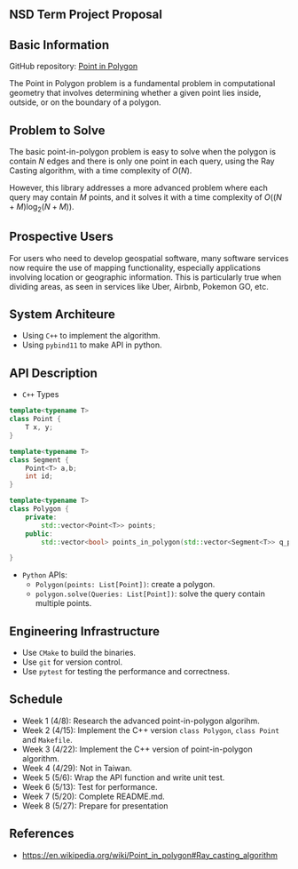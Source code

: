 NSD Term Project Proposal
---

## Basic Information
GitHub repository: [Point in Polygon](https://github.com/HaKkaz/Point-in-Polygon)

The Point in Polygon problem is a fundamental problem in computational geometry that involves determining whether a given point lies inside, outside, or on the boundary of a polygon.

## Problem to Solve
The basic point-in-polygon problem is easy to solve when the polygon is contain $N$ edges and there is only one point in each query, using the Ray Casting algorithm, with a time complexity of $O(N)$.

However, this library addresses a more advanced problem where each query may contain $M$ points, and it solves it with a time complexity of $O((N+M) \log_{2}{(N+M)})$.

## Prospective Users
For users who need to develop geospatial software, many software services now require the use of mapping functionality, especially applications involving location or geographic information. This is particularly true when dividing areas, as seen in services like Uber, Airbnb, Pokemon GO, etc.

## System Architeure
- Using ``C++`` to implement the algorithm.
- Using ``pybind11`` to make API in python.

## API Description

- `C++` Types
```cpp
template<typename T>
class Point {
    T x, y;
}

template<typename T>
class Segment {
    Point<T> a,b;
    int id;
}

template<typename T>
class Polygon {
    private:
        std::vector<Point<T>> points;
    public:
        std::vector<bool> points_in_polygon(std::vector<Segment<T>> q_points);

}
```

- `Python` APIs:
    - `Polygon(points: List[Point])`: create a polygon.
    - `polygon.solve(Queries: List[Point])`: solve the query contain multiple points.

## Engineering Infrastructure
- Use ``CMake`` to build the binaries.
- Use ``git`` for version control.
- Use ``pytest`` for testing the performance and correctness.


## Schedule
- Week 1 (4/8): Research the advanced point-in-polygon algorihm.
- Week 2 (4/15): Implement the C++ version `class Polygon`, `class Point` and `Makefile`.
- Week 3 (4/22): Implement the C++ version of point-in-polygon algorithm.
- Week 4 (4/29): Not in Taiwan. 
- Week 5 (5/6): Wrap the API function and write unit test.
- Week 6 (5/13): Test for performance.
- Week 7 (5/20): Complete README.md.
- Week 8 (5/27): Prepare for presentation

## References
- https://en.wikipedia.org/wiki/Point_in_polygon#Ray_casting_algorithm